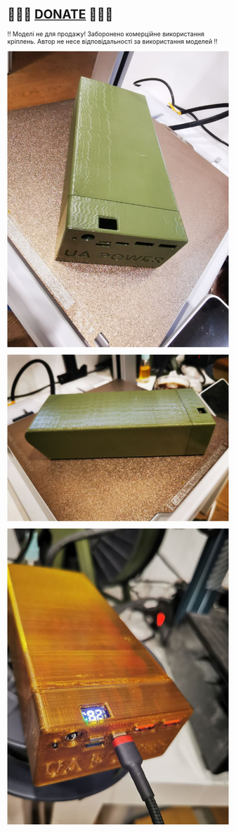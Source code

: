 
# 🍩🍩🍩 [DONATE](https://send.monobank.ua/jar/8GPxyGjM8E) 🍩🍩🍩

‼️ Моделі не для продажу! Заборонено комерційне використання кріплень. Автор не несе відповідальності за використання моделей ‼️

![](/powerbanka_16x21700/1.jpg)

![](/powerbanka_16x21700/2.jpg)

![](/powerbanka_16x21700/3.jpg)

